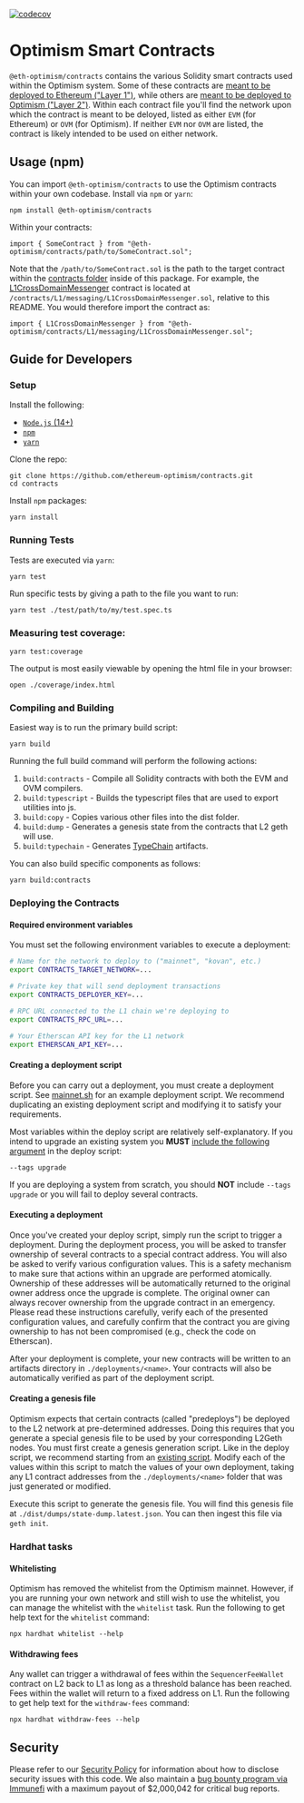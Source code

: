 [![codecov](https://codecov.io/gh/ethereum-optimism/optimism/branch/master/graph/badge.svg?token=0VTG7PG7YR&flag=contracts)](https://codecov.io/gh/ethereum-optimism/optimism)

# Optimism Smart Contracts

`@eth-optimism/contracts` contains the various Solidity smart contracts used within the Optimism system.
Some of these contracts are [meant to be deployed to Ethereum ("Layer 1")](https://github.com/ethereum-optimism/optimism/tree/develop/packages/contracts/contracts/L1), while others are [meant to be deployed to Optimism ("Layer 2")](https://github.com/ethereum-optimism/optimism/tree/develop/packages/contracts/contracts/L2).
Within each contract file you'll find the network upon which the contract is meant to be deloyed, listed as either `EVM` (for Ethereum) or `OVM` (for Optimism).
If neither `EVM` nor `OVM` are listed, the contract is likely intended to be used on either network.

## Usage (npm)

You can import `@eth-optimism/contracts` to use the Optimism contracts within your own codebase.
Install via `npm` or `yarn`:

```shell
npm install @eth-optimism/contracts
```

Within your contracts:

```solidity
import { SomeContract } from "@eth-optimism/contracts/path/to/SomeContract.sol";
```

Note that the `/path/to/SomeContract.sol` is the path to the target contract within the [contracts folder](https://github.com/ethereum-optimism/optimism/tree/develop/packages/contracts/contracts) inside of this package.
For example, the [L1CrossDomainMessenger](/contracts/L1/messaging/L1CrossDomainMessenger.sol) contract is located at `/contracts/L1/messaging/L1CrossDomainMessenger.sol`, relative to this README.
You would therefore import the contract as:


```solidity
import { L1CrossDomainMessenger } from "@eth-optimism/contracts/L1/messaging/L1CrossDomainMessenger.sol";
```

## Guide for Developers
### Setup
Install the following:
- [`Node.js` (14+)](https://nodejs.org/en/)
- [`npm`](https://www.npmjs.com/get-npm)
- [`yarn`](https://classic.yarnpkg.com/en/docs/install/)

Clone the repo:

```shell
git clone https://github.com/ethereum-optimism/contracts.git
cd contracts
```

Install `npm` packages:
```shell
yarn install
```

### Running Tests
Tests are executed via `yarn`:
```shell
yarn test
```

Run specific tests by giving a path to the file you want to run:
```shell
yarn test ./test/path/to/my/test.spec.ts
```

### Measuring test coverage:
```shell
yarn test:coverage
```

The output is most easily viewable by opening the html file in your browser:
```shell
open ./coverage/index.html
```

### Compiling and Building
Easiest way is to run the primary build script:
```shell
yarn build
```

Running the full build command will perform the following actions:
1. `build:contracts` - Compile all Solidity contracts with both the EVM and OVM compilers.
2. `build:typescript` - Builds the typescript files that are used to export utilities into js.
3. `build:copy` - Copies various other files into the dist folder.
4. `build:dump` - Generates a genesis state from the contracts that L2 geth will use.
5. `build:typechain` - Generates [TypeChain](https://github.com/ethereum-ts/TypeChain) artifacts.

You can also build specific components as follows:
```shell
yarn build:contracts
```

### Deploying the Contracts

#### Required environment variables

You must set the following environment variables to execute a deployment:

```bash
# Name for the network to deploy to ("mainnet", "kovan", etc.)
export CONTRACTS_TARGET_NETWORK=...

# Private key that will send deployment transactions
export CONTRACTS_DEPLOYER_KEY=...

# RPC URL connected to the L1 chain we're deploying to
export CONTRACTS_RPC_URL=...

# Your Etherscan API key for the L1 network
export ETHERSCAN_API_KEY=...
```

#### Creating a deployment script

Before you can carry out a deployment, you must create a deployment script.
See [mainnet.sh](./scripts/deploy-scripts/mainnet.sh) for an example deployment script.
We recommend duplicating an existing deployment script and modifying it to satisfy your requirements.

Most variables within the deploy script are relatively self-explanatory.
If you intend to upgrade an existing system you **MUST** [include the following argument](https://github.com/ethereum-optimism/optimism/blob/6f633f915b34a46ac14430724bed9722af8bd05e/packages/contracts/scripts/deploy-scripts/mainnet.sh#L33) in the deploy script:

```
--tags upgrade
```

If you are deploying a system from scratch, you should **NOT** include `--tags upgrade` or you will fail to deploy several contracts.

#### Executing a deployment

Once you've created your deploy script, simply run the script to trigger a deployment.
During the deployment process, you will be asked to transfer ownership of several contracts to a special contract address.
You will also be asked to verify various configuration values.
This is a safety mechanism to make sure that actions within an upgrade are performed atomically.
Ownership of these addresses will be automatically returned to the original owner address once the upgrade is complete.
The original owner can always recover ownership from the upgrade contract in an emergency.
Please read these instructions carefully, verify each of the presented configuration values, and carefully confirm that the contract you are giving ownership to has not been compromised (e.g., check the code on Etherscan).

After your deployment is complete, your new contracts will be written to an artifacts directory in `./deployments/<name>`.
Your contracts will also be automatically verified as part of the deployment script.

#### Creating a genesis file

Optimism expects that certain contracts (called "predeploys") be deployed to the L2 network at pre-determined addresses.
Doing this requires that you generate a special genesis file to be used by your corresponding L2Geth nodes.
You must first create a genesis generation script.
Like in the deploy script, we recommend starting from an [existing script](./scripts/deploy-scripts/mainnet-genesis.sh).
Modify each of the values within this script to match the values of your own deployment, taking any L1 contract addresses from the `./deployments/<name>` folder that was just generated or modified.

Execute this script to generate the genesis file.
You will find this genesis file at `./dist/dumps/state-dump.latest.json`.
You can then ingest this file via `geth init`.

### Hardhat tasks

#### Whitelisting

Optimism has removed the whitelist from the Optimism mainnet.
However, if you are running your own network and still wish to use the whitelist, you can manage the whitelist with the `whitelist` task.
Run the following to get help text for the `whitelist` command:

```
npx hardhat whitelist --help
```

#### Withdrawing fees

Any wallet can trigger a withdrawal of fees within the `SequencerFeeWallet` contract on L2 back to L1 as long as a threshold balance has been reached.
Fees within the wallet will return to a fixed address on L1.
Run the following to get help text for the `withdraw-fees` command:

```
npx hardhat withdraw-fees --help
```

## Security
Please refer to our [Security Policy](https://github.com/ethereum-optimism/.github/security/policy) for information about how to disclose security issues with this code.
We also maintain a [bug bounty program via Immunefi](https://immunefi.com/bounty/optimism/) with a maximum payout of $2,000,042 for critical bug reports.
